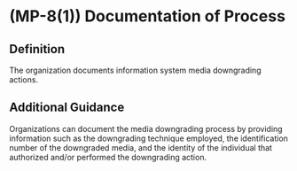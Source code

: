 
# (MP-8(1)) Documentation of Process

## Definition

The organization documents information system media downgrading actions.

## Additional Guidance

Organizations can document the media downgrading process by providing information such as the downgrading technique employed, the identification number of the downgraded media, and the identity of the individual that authorized and/or performed the downgrading action.
